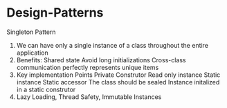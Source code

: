 # Design-Patterns
Singleton Pattern 
1) We can have only a single instance of a class throughout the entire application
2) Benefits: 
    Shared state
    Avoid long initializations
    Cross-class communication
    perfectly represents unique items 
3) Key implementation Points
    Private Construtor
    Read only instance
    Static instance 
    Static accessor
    The class should be sealed 
    Instance initalized in a static construtor 
4) Lazy Loading, Thread Safety, Immutable Instances
